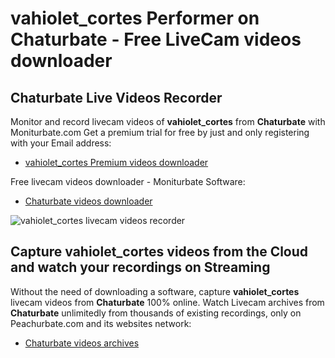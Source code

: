 # vahiolet_cortes Performer on Chaturbate - Free LiveCam videos downloader

## Chaturbate Live Videos Recorder

Monitor and record livecam videos of **vahiolet_cortes** from **Chaturbate** with Moniturbate.com
Get a premium trial for free by just and only registering with your Email address:
* [vahiolet_cortes Premium videos downloader](https://moniturbate.com/request-demo-licence-key.html)

Free livecam videos downloader - Moniturbate Software:
* [Chaturbate videos downloader](https://moniturbate.com/moniturbate-download-software.html)

![vahiolet_cortes livecam videos recorder](https://peachurnet.com/templates/moniturbate-software.png)


## Capture vahiolet_cortes videos from the Cloud and watch your recordings on Streaming

Without the need of downloading a software, capture **vahiolet_cortes** livecam videos from **Chaturbate** 100% online.
Watch Livecam archives from **Chaturbate** unlimitedly from thousands of existing recordings, only on Peachurbate.com and its websites network:
* [Chaturbate videos archives](https://peachurnet.com/)